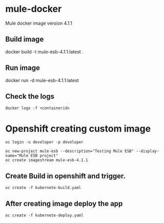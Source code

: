 # mule-docker
Mule docker image version 4.1.1

## Build image
docker build -t mule-esb-4.1.1:latest .

## Run image
docker run -d mule-esb-4.1.1:latest


## Check the logs

```
docker logs -f <containerid>
```

# Openshift creating custom image

```
oc login -u developer -p developer

oc new-project mule-esb --description="Testing Mule ESB" --display-name="Mule ESB project"
oc create imagestream mule-esb-4.1.1
```

## Create Build in openshift and trigger.
```
oc create -f kubernete-build.yaml
```

## After creating image deploy the app

```
oc create -f kubernete-deploy.yaml
```

